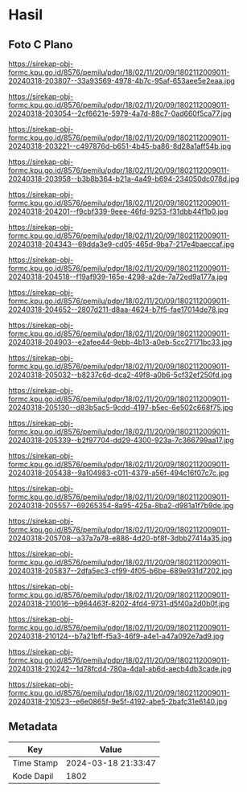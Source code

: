 # Hasil

## Foto C Plano

https://sirekap-obj-formc.kpu.go.id/8576/pemilu/pdpr/18/02/11/20/09/1802112009011-20240318-203807--33a93569-4978-4b7c-95af-653aee5e2eaa.jpg

https://sirekap-obj-formc.kpu.go.id/8576/pemilu/pdpr/18/02/11/20/09/1802112009011-20240318-203054--2cf6621e-5979-4a7d-88c7-0ad660f5ca77.jpg

https://sirekap-obj-formc.kpu.go.id/8576/pemilu/pdpr/18/02/11/20/09/1802112009011-20240318-203221--c497876d-b651-4b45-ba86-8d28a1aff54b.jpg

https://sirekap-obj-formc.kpu.go.id/8576/pemilu/pdpr/18/02/11/20/09/1802112009011-20240318-203958--b3b8b364-b21a-4a49-b694-234050dc078d.jpg

https://sirekap-obj-formc.kpu.go.id/8576/pemilu/pdpr/18/02/11/20/09/1802112009011-20240318-204201--f9cbf339-9eee-46fd-9253-f31dbb44f1b0.jpg

https://sirekap-obj-formc.kpu.go.id/8576/pemilu/pdpr/18/02/11/20/09/1802112009011-20240318-204343--69dda3e9-cd05-465d-9ba7-217e4baeccaf.jpg

https://sirekap-obj-formc.kpu.go.id/8576/pemilu/pdpr/18/02/11/20/09/1802112009011-20240318-204518--f19af939-165e-4298-a2de-7a72ed9a177a.jpg

https://sirekap-obj-formc.kpu.go.id/8576/pemilu/pdpr/18/02/11/20/09/1802112009011-20240318-204652--2807d211-d8aa-4624-b7f5-fae17014de78.jpg

https://sirekap-obj-formc.kpu.go.id/8576/pemilu/pdpr/18/02/11/20/09/1802112009011-20240318-204903--e2afee44-9ebb-4b13-a0eb-5cc27171bc33.jpg

https://sirekap-obj-formc.kpu.go.id/8576/pemilu/pdpr/18/02/11/20/09/1802112009011-20240318-205032--b8237c6d-dca2-49f8-a0b6-5cf32ef250fd.jpg

https://sirekap-obj-formc.kpu.go.id/8576/pemilu/pdpr/18/02/11/20/09/1802112009011-20240318-205130--d83b5ac5-9cdd-4197-b5ec-6e502c668f75.jpg

https://sirekap-obj-formc.kpu.go.id/8576/pemilu/pdpr/18/02/11/20/09/1802112009011-20240318-205339--b2f97704-dd29-4300-923a-7c366799aa17.jpg

https://sirekap-obj-formc.kpu.go.id/8576/pemilu/pdpr/18/02/11/20/09/1802112009011-20240318-205438--9a104983-c011-4379-a56f-494c16f07c7c.jpg

https://sirekap-obj-formc.kpu.go.id/8576/pemilu/pdpr/18/02/11/20/09/1802112009011-20240318-205557--69265354-8a95-425a-8ba2-d981a1f7b9de.jpg

https://sirekap-obj-formc.kpu.go.id/8576/pemilu/pdpr/18/02/11/20/09/1802112009011-20240318-205708--a37a7a78-e886-4d20-bf8f-3dbb27414a35.jpg

https://sirekap-obj-formc.kpu.go.id/8576/pemilu/pdpr/18/02/11/20/09/1802112009011-20240318-205837--2dfa5ec3-cf99-4f05-b6be-689e931d7202.jpg

https://sirekap-obj-formc.kpu.go.id/8576/pemilu/pdpr/18/02/11/20/09/1802112009011-20240318-210016--b964463f-8202-4fd4-9731-d5f40a2d0b0f.jpg

https://sirekap-obj-formc.kpu.go.id/8576/pemilu/pdpr/18/02/11/20/09/1802112009011-20240318-210124--b7a21bff-f5a3-46f9-a4e1-a47a092e7ad9.jpg

https://sirekap-obj-formc.kpu.go.id/8576/pemilu/pdpr/18/02/11/20/09/1802112009011-20240318-210242--1d78fcd4-780a-4da1-ab6d-aecb4db3cade.jpg

https://sirekap-obj-formc.kpu.go.id/8576/pemilu/pdpr/18/02/11/20/09/1802112009011-20240318-210523--e6e0865f-9e5f-4192-abe5-2bafc31e6140.jpg


## Metadata

| Key        | Value               |
| ---------- | ------------------- |
| Time Stamp | 2024-03-18 21:33:47 |
| Kode Dapil | 1802                |



